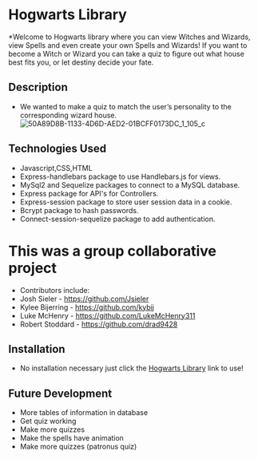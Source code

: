 # Hogwarts Library
*Welcome to Hogwarts library where you can view Witches and Wizards, view Spells and even create your own Spells and Wizards! If you want to  become a Witch or Wizard you can take a quiz to figure out what house best fits you, or let destiny decide your fate.

 
## Description
* We wanted to make a quiz to match the user’s personality to the corresponding wizard house.
![50A89D8B-1133-4D6D-AED2-01BCFF0173DC_1_105_c](https://user-images.githubusercontent.com/80868375/128612483-1f7b71e1-f6d8-41ea-954e-550d83dc197c.jpeg)



## Technologies Used
* Javascript,CSS,HTML
* Express-handlebars package to use Handlebars.js for views.
* MySql2 and Sequelize packages to connect to a MySQL database. 
* Express package for API's for Controllers.
* Express-session package to store user session data in a cookie.
* Bcrypt package to hash passwords.
* Connect-session-sequelize package to add authentication.

# This was a group collaborative project
* Contributors include:
* Josh Sieler - https://github.com/Jsieler
* Kylee Bijerring - https://github.com/kybij
* Luke McHenry - https://github.com/LukeMcHenry311
* Robert Stoddard - https://github.com/drad9428

## Installation 
* No installation necessary just click the <a href="https://pacific-scrubland-02824.herokuapp.com/">Hogwarts Library</a> link to use!

## Future Development 
* More tables of information in database
* Get quiz working
* Make more quizzes
* Make the spells have animation
* Make more quizzes (patronus quiz)

